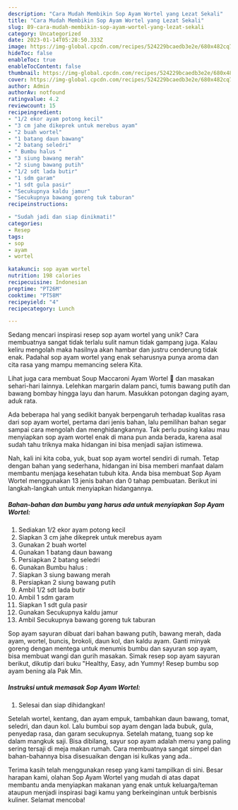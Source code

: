 ```yaml
---
description: "Cara Mudah Membikin Sop Ayam Wortel yang Lezat Sekali"
title: "Cara Mudah Membikin Sop Ayam Wortel yang Lezat Sekali"
slug: 89-cara-mudah-membikin-sop-ayam-wortel-yang-lezat-sekali
category: Uncategorized
date: 2023-01-14T05:28:50.333Z
image: https://img-global.cpcdn.com/recipes/524229bcaedb3e2e/680x482cq70/sop-ayam-wortel-foto-resep-utama.jpg
hideToc: false
enableToc: true
enableTocContent: false
thumbnail: https://img-global.cpcdn.com/recipes/524229bcaedb3e2e/680x482cq70/sop-ayam-wortel-foto-resep-utama.jpg
cover: https://img-global.cpcdn.com/recipes/524229bcaedb3e2e/680x482cq70/sop-ayam-wortel-foto-resep-utama.jpg
author: Admin
authorAv: notfound
ratingvalue: 4.2
reviewcount: 15
recipeingredient:
- "1/2 ekor ayam potong kecil"
- "3 cm jahe dikeprek untuk merebus ayam"
- "2 buah wortel"
- "1 batang daun bawang"
- "2 batang seledri"
- " Bumbu halus "
- "3 siung bawang merah"
- "2 siung bawang putih"
- "1/2 sdt lada butir"
- "1 sdm garam"
- "1 sdt gula pasir"
- "Secukupnya kaldu jamur"
- "Secukupnya bawang goreng tuk taburan"
recipeinstructions:

- "Sudah jadi dan siap dinikmati!"
categories:
- Resep
tags:
- sop
- ayam
- wortel

katakunci: sop ayam wortel 
nutrition: 198 calories
recipecuisine: Indonesian
preptime: "PT26M"
cooktime: "PT58M"
recipeyield: "4"
recipecategory: Lunch

---
```





Sedang mencari inspirasi resep sop ayam wortel yang unik? Cara membuatnya sangat tidak terlalu sulit namun tidak gampang juga. Kalau keliru mengolah maka hasilnya akan hambar dan justru cenderung tidak enak. Padahal sop ayam wortel yang enak seharusnya punya aroma dan cita rasa yang mampu memancing selera Kita.





Lihat juga cara membuat Soup Maccaroni Ayam Wortel 🥰 dan masakan sehari-hari lainnya. Lelehkan margarin dalam panci, tumis bawang putih dan bawang bombay hingga layu dan harum. Masukkan potongan daging ayam, aduk rata.

Ada beberapa hal yang sedikit banyak berpengaruh terhadap kualitas rasa dari sop ayam wortel, pertama dari jenis bahan, lalu pemilihan bahan segar sampai cara mengolah dan menghidangkannya. Tak perlu pusing kalau mau menyiapkan sop ayam wortel enak di mana pun anda berada, karena asal sudah tahu triknya maka hidangan ini bisa menjadi sajian istimewa.






Nah, kali ini kita coba, yuk, buat sop ayam wortel sendiri di rumah. Tetap dengan bahan yang sederhana, hidangan ini bisa memberi manfaat dalam membantu menjaga kesehatan tubuh kita. Anda bisa membuat Sop Ayam Wortel menggunakan 13 jenis bahan dan 0 tahap pembuatan. Berikut ini langkah-langkah untuk menyiapkan hidangannya.

<!--inarticleads1-->

##### Bahan-bahan dan bumbu yang harus ada untuk menyiapkan Sop Ayam Wortel:

1. Sediakan 1/2 ekor ayam potong kecil
1. Siapkan 3 cm jahe dikeprek untuk merebus ayam
1. Gunakan 2 buah wortel
1. Gunakan 1 batang daun bawang
1. Persiapkan 2 batang seledri
1. Gunakan  Bumbu halus :
1. Siapkan 3 siung bawang merah
1. Persiapkan 2 siung bawang putih
1. Ambil 1/2 sdt lada butir
1. Ambil 1 sdm garam
1. Siapkan 1 sdt gula pasir
1. Gunakan Secukupnya kaldu jamur
1. Ambil Secukupnya bawang goreng tuk taburan


Sop ayam sayuran dibuat dari bahan bawang putih, bawang merah, dada ayam, wortel, buncis, brokoli, daun kol, dan kaldu ayam. Ganti minyak goreng dengan mentega untuk menumis bumbu dan sayuran sop ayam, bisa membuat wangi dan gurih masakan. Simak resep sop ayam sayuran berikut, dikutip dari buku &#34;Healthy, Easy, adn Yummy! Resep bumbu sop ayam bening ala Pak Min. 

<!--inarticleads2-->

##### Instruksi untuk memasak Sop Ayam Wortel:


1. Selesai dan siap dihidangkan!

Setelah wortel, kentang, dan ayam empuk, tambahkan daun bawang, tomat, seledri, dan daun kol. Lalu bumbui sop ayam dengan lada bubuk, gula, penyedap rasa, dan garam secukupnya. Setelah matang, tuang sop ke dalam mangkuk saji. Bisa dibilang, sayur sop ayam adalah menu yang paling sering tersaji di meja makan rumah. Cara membuatnya sangat simpel dan bahan-bahannya bisa disesuaikan dengan isi kulkas yang ada.. 

Terima kasih telah menggunakan resep yang kami tampilkan di sini. Besar harapan kami, olahan Sop Ayam Wortel yang mudah di atas dapat membantu anda menyiapkan makanan yang enak untuk keluarga/teman ataupun menjadi inspirasi bagi kamu yang berkeinginan untuk berbisnis kuliner. Selamat mencoba!
